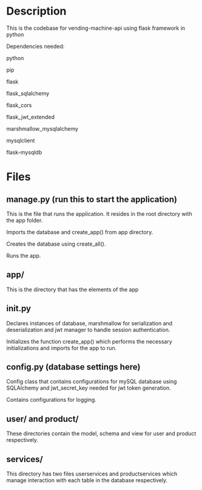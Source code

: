 # Description
This is the codebase for vending-machine-api using flask framework in python

Dependencies needed:

python

pip

flask

flask_sqlalchemy

flask_cors

flask_jwt_extended

marshmallow_mysqlalchemy

mysqlclient

flask-mysqldb


# Files

## manage.py (run this to start the application)

This is the file that runs the application. It resides in the root directory with the app folder.

Imports the database and create_app() from app directory.

Creates the database using create_all().

Runs the app.


## app/

This is the directory that has the elements of the app

## init.py

Declares instances of database, marshmallow for serialization and deserialization and jwt manager to handle session authentication.

Initializes the function create_app() which performs the necessary initializations and imports for the app to run.

## config.py (database settings here)

Config class that contains configurations for mySQL database using SQLAlchemy and jwt_secret_key needed for jwt token generation.

Contains configurations for logging.

## user/ and product/

These directories contain the model, schema and view for user and product respectively.


## services/

This directory has two files userservices and productservices which manage interaction with each table in the  database respectively.
